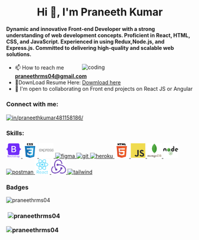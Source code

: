 <h1 align="center" color="black">Hi 👋, I'm Praneeth Kumar</h1>
<div> 
<h4>Dynamic and innovative Front-end Developer with a strong understanding of web development concepts. Proficient in React, HTML, CSS, and JavaScript. Experienced in using Redux,Node.js, and Express.js. Committed to delivering high-quality and scalable web solutions.</h4>
<img align="right" alt="coding" width="300" src="https://ouch-cdn2.icons8.com/OnWAupLOraG6PgdLe0SvlVUHfFT1_idejDehY3YiAFw/rs:fit:256:256/czM6Ly9pY29uczgu/b3VjaC1wcm9kLmFz/c2V0cy9zdmcvMTUx/L2FkYTdkOWE2LWEz/OTAtNDkyYi04ZmVl/LTUwMzVmZDJkY2Fm/ZS5zdmc.png" > 
</div>
<p align="left"> </p>

* 📫 How to reach me **praneethrms04@gmail.com**
* 📄DownLoad Resume Here: <a href="https://drive.google.com/file/d/1IpZ0sL_eYYL9hOvl2T_FIqOOPjCcS7Fi/view?usp=sharing">Dowmload here </a>
* 🤝  I'm open to collaborating on Front end projects on React JS or Angular

<h3 align="left">Connect with me:</h3>
<p align="left">
<a href="https://linkedin.com/in/in/praneethkumar481158186/" target="blank"><img align="center" src="https://raw.githubusercontent.com/rahuldkjain/github-profile-readme-generator/master/src/images/icons/Social/linked-in-alt.svg" alt="in/praneethkumar481158186/" height="30" width="40" /></a>
</p>

<h3 align="left">Skills:</h3>
<p align="left"> <a href="https://getbootstrap.com" target="_blank" rel="noreferrer"> <img src="https://raw.githubusercontent.com/devicons/devicon/master/icons/bootstrap/bootstrap-plain-wordmark.svg" alt="bootstrap" width="40" height="40"/> </a> <a href="https://www.w3schools.com/css/" target="_blank" rel="noreferrer"> <img src="https://raw.githubusercontent.com/devicons/devicon/master/icons/css3/css3-original-wordmark.svg" alt="css3" width="40" height="40"/> </a> <a href="https://expressjs.com" target="_blank" rel="noreferrer"> <img src="https://raw.githubusercontent.com/devicons/devicon/master/icons/express/express-original-wordmark.svg" alt="express" width="40" height="40"/> </a> <a href="https://www.figma.com/" target="_blank" rel="noreferrer"> <img src="https://www.vectorlogo.zone/logos/figma/figma-icon.svg" alt="figma" width="40" height="40"/> </a> <a href="https://git-scm.com/" target="_blank" rel="noreferrer"> <img src="https://www.vectorlogo.zone/logos/git-scm/git-scm-icon.svg" alt="git" width="40" height="40"/> </a> <a href="https://heroku.com" target="_blank" rel="noreferrer"> <img src="https://www.vectorlogo.zone/logos/heroku/heroku-icon.svg" alt="heroku" width="40" height="40"/> </a> <a href="https://www.w3.org/html/" target="_blank" rel="noreferrer"> <img src="https://raw.githubusercontent.com/devicons/devicon/master/icons/html5/html5-original-wordmark.svg" alt="html5" width="40" height="40"/> </a> <a href="https://developer.mozilla.org/en-US/docs/Web/JavaScript" target="_blank" rel="noreferrer"> <img src="https://raw.githubusercontent.com/devicons/devicon/master/icons/javascript/javascript-original.svg" alt="javascript" width="40" height="40"/> </a> <a href="https://www.mongodb.com/" target="_blank" rel="noreferrer"> <img src="https://raw.githubusercontent.com/devicons/devicon/master/icons/mongodb/mongodb-original-wordmark.svg" alt="mongodb" width="40" height="40"/> </a> <a href="https://nodejs.org" target="_blank" rel="noreferrer"> <img src="https://raw.githubusercontent.com/devicons/devicon/master/icons/nodejs/nodejs-original-wordmark.svg" alt="nodejs" width="40" height="40"/> </a> <a href="https://postman.com" target="_blank" rel="noreferrer"> <img src="https://www.vectorlogo.zone/logos/getpostman/getpostman-icon.svg" alt="postman" width="40" height="40"/> </a> <a href="https://reactjs.org/" target="_blank" rel="noreferrer"> <img src="https://raw.githubusercontent.com/devicons/devicon/master/icons/react/react-original-wordmark.svg" alt="react" width="40" height="40"/> </a> <a href="https://redux.js.org" target="_blank" rel="noreferrer"> <img src="https://raw.githubusercontent.com/devicons/devicon/master/icons/redux/redux-original.svg" alt="redux" width="40" height="40"/> </a> <a href="https://tailwindcss.com/" target="_blank" rel="noreferrer"> <img src="https://www.vectorlogo.zone/logos/tailwindcss/tailwindcss-icon.svg" alt="tailwind" width="40" height="40"/> </a> </p>
<h3 align="left">Badges</h3>
<p align="leftr">
 <img src="https://komarev.com/ghpvc/?username=praneethrms04&label=Profile%20views&color=0e75b6&style=flat" alt="praneethrms04" /> </p>

<h3 align="center>GitHub Statistics </h3>
           

<p><img align="left" src="https://github-readme-stats.vercel.app/api/top-langs?username=praneethrms04&show_icons=true&locale=en&layout=compact" alt="praneethrms04" /></p>

<p>&nbsp;<img align="center" src="https://github-readme-stats.vercel.app/api?username=praneethrms04&show_icons=true&locale=en" alt="praneethrms04" /></p>

<p><img align="center" src="https://github-readme-streak-stats.herokuapp.com/?user=praneethrms04&" alt="praneethrms04" /></p>
